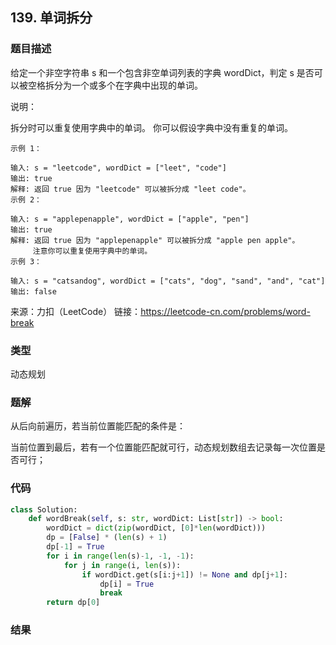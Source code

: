 ## 139. 单词拆分



### 题目描述

给定一个非空字符串 s 和一个包含非空单词列表的字典 wordDict，判定 s 是否可以被空格拆分为一个或多个在字典中出现的单词。

说明：

拆分时可以重复使用字典中的单词。
你可以假设字典中没有重复的单词。

```
示例 1：

输入: s = "leetcode", wordDict = ["leet", "code"]
输出: true
解释: 返回 true 因为 "leetcode" 可以被拆分成 "leet code"。
示例 2：

输入: s = "applepenapple", wordDict = ["apple", "pen"]
输出: true
解释: 返回 true 因为 "applepenapple" 可以被拆分成 "apple pen apple"。
     注意你可以重复使用字典中的单词。
示例 3：

输入: s = "catsandog", wordDict = ["cats", "dog", "sand", "and", "cat"]
输出: false
```

来源：力扣（LeetCode）
链接：https://leetcode-cn.com/problems/word-break

### 类型

动态规划



### 题解

从后向前遍历，若当前位置能匹配的条件是：

当前位置到最后，若有一个位置能匹配就可行，动态规划数组去记录每一次位置是否可行；



### 代码

```python
class Solution:
    def wordBreak(self, s: str, wordDict: List[str]) -> bool:
    	wordDict = dict(zip(wordDict, [0]*len(wordDict)))
    	dp = [False] * (len(s) + 1)
    	dp[-1] = True
    	for i in range(len(s)-1, -1, -1):
    		for j in range(i, len(s)):
    			if wordDict.get(s[i:j+1]) != None and dp[j+1]:
    				dp[i] = True
    				break
    	return dp[0]
```



### 结果

